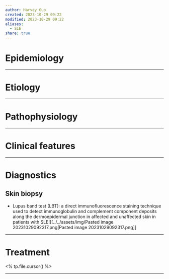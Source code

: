 ```yaml
---
author: Harvey Guo
created: 2023-10-29 09:22
modified: 2023-10-29 09:22
aliases:
  - SLE
share: true
---
```


# Epidemiology


---
# Etiology


---
# Pathophysiology


---
# Clinical features


---
# Diagnostics
## Skin biopsy
- Lupus band test (LBT): a direct immunofluorescence staining technique used to detect immunoglobulin and complement component deposits along the dermoepidermal junction in affected and unaffected skin in patients with SLE![[../../assets/img/Pasted image 20231029092317.png|Pasted image 20231029092317.png]]

---
# Treatment
<% tp.file.cursor() %>

---

